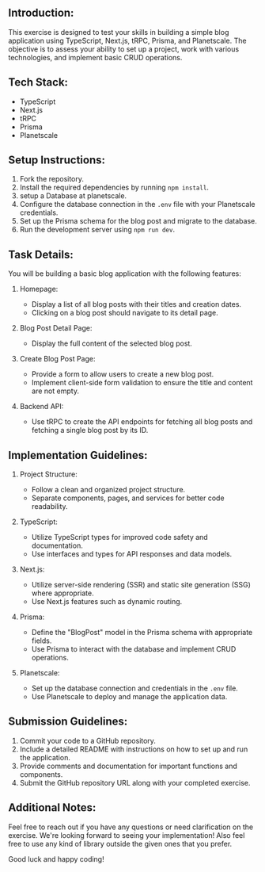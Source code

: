 Introduction:
-------------

This exercise is designed to test your skills in building a simple blog application using TypeScript, Next.js, tRPC, Prisma, and Planetscale. The objective is to assess your ability to set up a project, work with various technologies, and implement basic CRUD operations.

Tech Stack:
-----------

-   TypeScript
-   Next.js
-   tRPC
-   Prisma
-   Planetscale

Setup Instructions:
-------------------

1.  Fork the repository.
2.  Install the required dependencies by running `npm install`.
3.  setup a Database at planetscale.
4.  Configure the database connection in the `.env` file with your Planetscale credentials.
5.  Set up the Prisma schema for the blog post and migrate to the database.
6.  Run the development server using `npm run dev`.

Task Details:
-------------

You will be building a basic blog application with the following features:

1.  Homepage:

    -   Display a list of all blog posts with their titles and creation dates.
    -   Clicking on a blog post should navigate to its detail page.
2.  Blog Post Detail Page:

    -   Display the full content of the selected blog post.
3.  Create Blog Post Page:

    -   Provide a form to allow users to create a new blog post.
    -   Implement client-side form validation to ensure the title and content are not empty.
4.  Backend API:

    -   Use tRPC to create the API endpoints for fetching all blog posts and fetching a single blog post by its ID.

Implementation Guidelines:
--------------------------

1.  Project Structure:

    -   Follow a clean and organized project structure.
    -   Separate components, pages, and services for better code readability.
2.  TypeScript:

    -   Utilize TypeScript types for improved code safety and documentation.
    -   Use interfaces and types for API responses and data models.
3.  Next.js:

    -   Utilize server-side rendering (SSR) and static site generation (SSG) where appropriate.
    -   Use Next.js features such as dynamic routing.
4.  Prisma:

    -   Define the "BlogPost" model in the Prisma schema with appropriate fields.
    -   Use Prisma to interact with the database and implement CRUD operations.
5.  Planetscale:

    -   Set up the database connection and credentials in the `.env` file.
    -   Use Planetscale to deploy and manage the application data.

Submission Guidelines:
----------------------

1.  Commit your code to a GitHub repository.
2.  Include a detailed README with instructions on how to set up and run the application.
3.  Provide comments and documentation for important functions and components.
4.  Submit the GitHub repository URL along with your completed exercise.

Additional Notes:
-----------------

Feel free to reach out if you have any questions or need clarification on the exercise. We're looking forward to seeing your implementation!
Also feel free to use any kind of library outside the given ones that you prefer. 

Good luck and happy coding!
